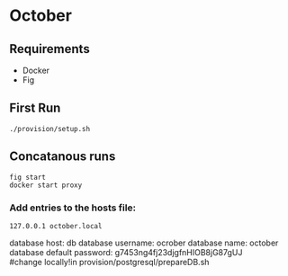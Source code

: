 # October

## Requirements
* Docker
* Fig

## First Run

```
./provision/setup.sh
```

## Concatanous runs

```
fig start
docker start proxy
```
### Add entries to the hosts file:
```127.0.0.1 october.local```

database host: db
database username: ocrober
database name: october
database default password: g7453ng4fj23djgfnHIOB8jG87gUJ  
#change locally!in provision/postgresql/prepareDB.sh
